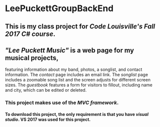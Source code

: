 # LeePuckettGroupBackEnd
##  This is my class project for *Code Louisville's Fall 2017 C# course*. 
## *"Lee Puckett Music"* is a web page for my musical projects,  
featuring information about my band, photos, a songlist, and contact information. 
The *contact* page includes an email link. The *songlist* page includes a zoomable song list and the screen adjusts for different screen sizes.  The *guestbook* features a form for visitors to fillout, including name and city, which can be edited or deleted.
###  This project makes use of the *MVC framework*.
#### To download this project, the only requirement is that you have *visual studio*. VS 2017 was used for this project.
